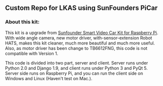 ## Custom Repo for LKAS using SunFounders PiCar
 
### About this kit:
This kit is a upgrade from [Sunfounder Smart Video Car Kit for Raspberry Pi](https://github.com/sunfounder/Sunfounder_Smart_Video_Car_Kit_for_RaspberryPi). With wide angle camera, new motor driver, with-sensor-extension Robot HATS, makes this kit cleaner, much more beautiful and much more useful.
Also, as motor driver has been change to TB6612FNG, this code is not compatible with Version 1.

This code is divided into two part, server and client. Server runs under Python 2.0 and Django 1.9, and client runs under Python 3 and PyQt 5.
Server side runs on Raspberry Pi, and you can run the client side on Windows and Linux (Haven't test on Mac.).
